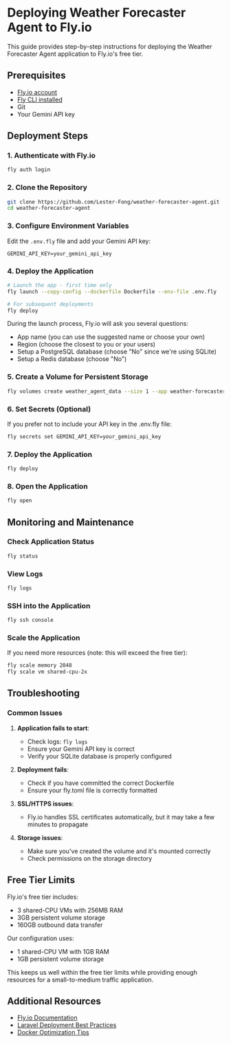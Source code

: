 # Deploying Weather Forecaster Agent to Fly.io

This guide provides step-by-step instructions for deploying the Weather Forecaster Agent application to Fly.io's free tier.

## Prerequisites

- [Fly.io account](https://fly.io/app/sign-up)
- [Fly CLI installed](https://fly.io/docs/hands-on/install-flyctl/)
- Git
- Your Gemini API key

## Deployment Steps

### 1. Authenticate with Fly.io

```bash
fly auth login
```

### 2. Clone the Repository

```bash
git clone https://github.com/Lester-Fong/weather-forecaster-agent.git
cd weather-forecaster-agent
```

### 3. Configure Environment Variables

Edit the `.env.fly` file and add your Gemini API key:

```
GEMINI_API_KEY=your_gemini_api_key
```

### 4. Deploy the Application

```bash
# Launch the app - first time only
fly launch --copy-config --dockerfile Dockerfile --env-file .env.fly

# For subsequent deployments
fly deploy
```

During the launch process, Fly.io will ask you several questions:
- App name (you can use the suggested name or choose your own)
- Region (choose the closest to you or your users)
- Setup a PostgreSQL database (choose "No" since we're using SQLite)
- Setup a Redis database (choose "No")

### 5. Create a Volume for Persistent Storage

```bash
fly volumes create weather_agent_data --size 1 --app weather-forecaster-agent
```

### 6. Set Secrets (Optional)

If you prefer not to include your API key in the .env.fly file:

```bash
fly secrets set GEMINI_API_KEY=your_gemini_api_key
```

### 7. Deploy the Application

```bash
fly deploy
```

### 8. Open the Application

```bash
fly open
```

## Monitoring and Maintenance

### Check Application Status

```bash
fly status
```

### View Logs

```bash
fly logs
```

### SSH into the Application

```bash
fly ssh console
```

### Scale the Application

If you need more resources (note: this will exceed the free tier):

```bash
fly scale memory 2048
fly scale vm shared-cpu-2x
```

## Troubleshooting

### Common Issues

1. **Application fails to start**:
   - Check logs: `fly logs`
   - Ensure your Gemini API key is correct
   - Verify your SQLite database is properly configured

2. **Deployment fails**:
   - Check if you have committed the correct Dockerfile
   - Ensure your fly.toml file is correctly formatted

3. **SSL/HTTPS issues**:
   - Fly.io handles SSL certificates automatically, but it may take a few minutes to propagate

4. **Storage issues**:
   - Make sure you've created the volume and it's mounted correctly
   - Check permissions on the storage directory

## Free Tier Limits

Fly.io's free tier includes:
- 3 shared-CPU VMs with 256MB RAM
- 3GB persistent volume storage
- 160GB outbound data transfer

Our configuration uses:
- 1 shared-CPU VM with 1GB RAM
- 1GB persistent volume storage

This keeps us well within the free tier limits while providing enough resources for a small-to-medium traffic application.

## Additional Resources

- [Fly.io Documentation](https://fly.io/docs/)
- [Laravel Deployment Best Practices](https://laravel.com/docs/10.x/deployment)
- [Docker Optimization Tips](https://docs.docker.com/develop/develop-images/dockerfile_best-practices/)
